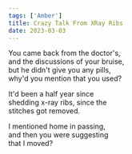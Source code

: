 ```yaml
---
tags: ['Amber']
title: Crazy Talk From XRay Ribs
date: 2023-03-03
---
```


You came back from the doctor's,  
and the discussions of your bruise,  
but he didn't give you any pills,  
why'd you mention that you used?

It'd been a half year since  
shedding x-ray ribs, since the  
stitches got removed.

I mentioned home in passing,  
and then you were suggesting  
that I moved?

